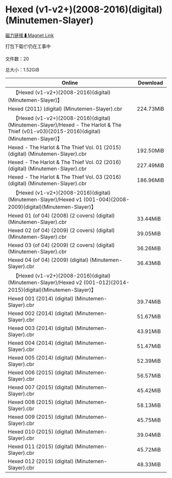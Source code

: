 # Hexed (v1-v2+)(2008-2016)(digital)(Minutemen-Slayer)

[磁力链接⬇Magnet Link](magnet:?xt=urn:btih:965d061f06be12dac1197f466401b4e036ba1abc&dn=Hexed%20%28v1-v2%2B%29%282008-2016%29%28digital%29%28Minutemen-Slayer%29)

打包下载📦仍在工事中

文件数：20

总大小：1.52GiB

Online | Download
--- | ---
&emsp;【Hexed (v1-v2+)(2008-2016)(digital)(Minutemen-Slayer)】 | 
Hexed (2011) (digital) (Minutemen-Slayer).cbr | 224.73MiB
&emsp;【Hexed (v1-v2+)(2008-2016)(digital)(Minutemen-Slayer)/Hexed - The Harlot & The Thief (v01-v03)(2015-2016)(digital)(Minutemen-Slayer)】 | 
Hexed - The Harlot & The Thief Vol. 01 (2015) (digital) (Minutemen-Slayer).cbr | 192.50MiB
Hexed - The Harlot & The Thief Vol. 02 (2016) (digital) (Minutemen-Slayer).cbr | 227.49MiB
Hexed - The Harlot & The Thief Vol. 03 (2016) (digital) (Minutemen-Slayer).cbr | 186.96MiB
&emsp;【Hexed (v1-v2+)(2008-2016)(digital)(Minutemen-Slayer)/Hexed v1 (001-004)(2008-2009)(digital)(Minutemen-Slayer)】 | 
Hexed 01 (of 04) (2008) (2 covers) (digital) (Minutemen-Slayer).cbr | 33.44MiB
Hexed 02 (of 04) (2009) (2 covers) (digital) (Minutemen-Slayer).cbr | 39.05MiB
Hexed 03 (of 04) (2009) (2 covers) (digital) (Minutemen-Slayer).cbr | 36.26MiB
Hexed 04 (of 04) (2009) (digital) (Minutemen-Slayer).cbr | 36.43MiB
&emsp;【Hexed (v1-v2+)(2008-2016)(digital)(Minutemen-Slayer)/Hexed v2 (001-012)(2014-2015)(digital)(Minutemen-Slayer)】 | 
Hexed 001 (2014) (digital) (Minutemen-Slayer).cbr | 39.74MiB
Hexed 002 (2014) (digital) (Minutemen-Slayer).cbr | 51.67MiB
Hexed 003 (2014) (digital) (Minutemen-Slayer).cbr | 43.91MiB
Hexed 004 (2014) (digital) (Minutemen-Slayer).cbr | 51.47MiB
Hexed 005 (2014) (digital) (Minutemen-Slayer).cbr | 52.39MiB
Hexed 006 (2015) (digital) (Minutemen-Slayer).cbr | 56.57MiB
Hexed 007 (2015) (digital) (Minutemen-Slayer).cbr | 45.42MiB
Hexed 008 (2015) (digital) (Minutemen-Slayer).cbr | 58.13MiB
Hexed 009 (2015) (digital) (Minutemen-Slayer).cbr | 45.75MiB
Hexed 010 (2015) (digital) (Minutemen-Slayer).cbr | 39.04MiB
Hexed 011 (2015) (digital) (Minutemen-Slayer).cbr | 45.72MiB
Hexed 012 (2015) (digital) (Minutemen-Slayer).cbr | 48.33MiB